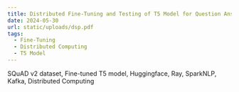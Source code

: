 ```yaml
---
title: Distributed Fine-Tuning and Testing of T5 Model for Question Answering System
date: 2024-05-30
url: static/uploads/dsp.pdf
tags:
  - Fine-Tuning
  - Distributed Computing
  - T5 Model
---
```


SQuAD v2 dataset, Fine-tuned T5 model, Huggingface, Ray, SparkNLP, Kafka, Distributed Computing

<!--more-->
